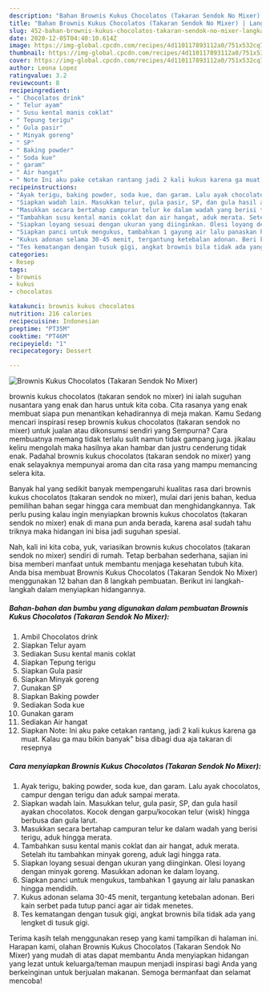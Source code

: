 ```yaml
---
description: "Bahan Brownis Kukus Chocolatos (Takaran Sendok No Mixer) | Langkah Membuat Brownis Kukus Chocolatos (Takaran Sendok No Mixer) Yang Lezat Sekali"
title: "Bahan Brownis Kukus Chocolatos (Takaran Sendok No Mixer) | Langkah Membuat Brownis Kukus Chocolatos (Takaran Sendok No Mixer) Yang Lezat Sekali"
slug: 452-bahan-brownis-kukus-chocolatos-takaran-sendok-no-mixer-langkah-membuat-brownis-kukus-chocolatos-takaran-sendok-no-mixer-yang-lezat-sekali
date: 2020-12-05T04:40:10.614Z
image: https://img-global.cpcdn.com/recipes/4d110117893112a0/751x532cq70/brownis-kukus-chocolatos-takaran-sendok-no-mixer-foto-resep-utama.jpg
thumbnail: https://img-global.cpcdn.com/recipes/4d110117893112a0/751x532cq70/brownis-kukus-chocolatos-takaran-sendok-no-mixer-foto-resep-utama.jpg
cover: https://img-global.cpcdn.com/recipes/4d110117893112a0/751x532cq70/brownis-kukus-chocolatos-takaran-sendok-no-mixer-foto-resep-utama.jpg
author: Leona Lopez
ratingvalue: 3.2
reviewcount: 8
recipeingredient:
- " Chocolatos drink"
- " Telur ayam"
- " Susu kental manis coklat"
- " Tepung terigu"
- " Gula pasir"
- " Minyak goreng"
- " SP"
- " Baking powder"
- " Soda kue"
- " garam"
- " Air hangat"
- " Note Ini aku pake cetakan rantang jadi 2 kali kukus karena ga muat Kalau ga mau bikin banyak bisa dibagi dua aja takaran di resepnya"
recipeinstructions:
- "Ayak terigu, baking powder, soda kue, dan garam. Lalu ayak chocolatos, campur dengan terigu dan aduk sampai merata."
- "Siapkan wadah lain. Masukkan telur, gula pasir, SP, dan gula hasil ayakan chocolatos. Kocok dengan garpu/kocokan telur (wisk) hingga berbusa dan gula larut."
- "Masukkan secara bertahap campuran telur ke dalam wadah yang berisi terigu, aduk hingga merata."
- "Tambahkan susu kental manis coklat dan air hangat, aduk merata. Setelah itu tambahkan minyak goreng, aduk lagi hingga rata."
- "Siapkan loyang sesuai dengan ukuran yang diinginkan. Olesi loyang dengan minyak goreng. Masukkan adonan ke dalam loyang."
- "Siapkan panci untuk mengukus, tambahkan 1 gayung air lalu panaskan hingga mendidih."
- "Kukus adonan selama 30-45 menit, tergantung ketebalan adonan. Beri kain serbet pada tutup panci agar air tidak menetes."
- "Tes kematangan dengan tusuk gigi, angkat brownis bila tidak ada yang lengket di tusuk gigi."
categories:
- Resep
tags:
- brownis
- kukus
- chocolatos

katakunci: brownis kukus chocolatos 
nutrition: 216 calories
recipecuisine: Indonesian
preptime: "PT35M"
cooktime: "PT46M"
recipeyield: "1"
recipecategory: Dessert

---
```



![Brownis Kukus Chocolatos (Takaran Sendok No Mixer)](https://img-global.cpcdn.com/recipes/4d110117893112a0/751x532cq70/brownis-kukus-chocolatos-takaran-sendok-no-mixer-foto-resep-utama.jpg)


brownis kukus chocolatos (takaran sendok no mixer) ini ialah suguhan nusantara yang enak dan harus untuk kita coba. Cita rasanya yang enak membuat siapa pun menantikan kehadirannya di meja makan.
Kamu Sedang mencari inspirasi resep brownis kukus chocolatos (takaran sendok no mixer) untuk jualan atau dikonsumsi sendiri yang Sempurna? Cara membuatnya memang tidak terlalu sulit namun tidak gampang juga. jikalau keliru mengolah maka hasilnya akan hambar dan justru cenderung tidak enak. Padahal brownis kukus chocolatos (takaran sendok no mixer) yang enak selayaknya mempunyai aroma dan cita rasa yang mampu memancing selera kita.



Banyak hal yang sedikit banyak mempengaruhi kualitas rasa dari brownis kukus chocolatos (takaran sendok no mixer), mulai dari jenis bahan, kedua pemilihan bahan segar hingga cara membuat dan menghidangkannya. Tak perlu pusing kalau ingin menyiapkan brownis kukus chocolatos (takaran sendok no mixer) enak di mana pun anda berada, karena asal sudah tahu triknya maka hidangan ini bisa jadi suguhan spesial.


Nah, kali ini kita coba, yuk, variasikan brownis kukus chocolatos (takaran sendok no mixer) sendiri di rumah. Tetap berbahan sederhana, sajian ini bisa memberi manfaat untuk membantu menjaga kesehatan tubuh kita. Anda bisa membuat Brownis Kukus Chocolatos (Takaran Sendok No Mixer) menggunakan 12 bahan dan 8 langkah pembuatan. Berikut ini langkah-langkah dalam menyiapkan hidangannya.

<!--inarticleads1-->

##### Bahan-bahan dan bumbu yang digunakan dalam pembuatan Brownis Kukus Chocolatos (Takaran Sendok No Mixer):

1. Ambil  Chocolatos drink
1. Siapkan  Telur ayam
1. Sediakan  Susu kental manis coklat
1. Siapkan  Tepung terigu
1. Siapkan  Gula pasir
1. Siapkan  Minyak goreng
1. Gunakan  SP
1. Siapkan  Baking powder
1. Sediakan  Soda kue
1. Gunakan  garam
1. Sediakan  Air hangat
1. Siapkan  Note: Ini aku pake cetakan rantang, jadi 2 kali kukus karena ga muat. Kalau ga mau bikin banyak&#34; bisa dibagi dua aja takaran di resepnya




<!--inarticleads2-->

##### Cara menyiapkan Brownis Kukus Chocolatos (Takaran Sendok No Mixer):

1. Ayak terigu, baking powder, soda kue, dan garam. Lalu ayak chocolatos, campur dengan terigu dan aduk sampai merata.
1. Siapkan wadah lain. Masukkan telur, gula pasir, SP, dan gula hasil ayakan chocolatos. Kocok dengan garpu/kocokan telur (wisk) hingga berbusa dan gula larut.
1. Masukkan secara bertahap campuran telur ke dalam wadah yang berisi terigu, aduk hingga merata.
1. Tambahkan susu kental manis coklat dan air hangat, aduk merata. Setelah itu tambahkan minyak goreng, aduk lagi hingga rata.
1. Siapkan loyang sesuai dengan ukuran yang diinginkan. Olesi loyang dengan minyak goreng. Masukkan adonan ke dalam loyang.
1. Siapkan panci untuk mengukus, tambahkan 1 gayung air lalu panaskan hingga mendidih.
1. Kukus adonan selama 30-45 menit, tergantung ketebalan adonan. Beri kain serbet pada tutup panci agar air tidak menetes.
1. Tes kematangan dengan tusuk gigi, angkat brownis bila tidak ada yang lengket di tusuk gigi.




Terima kasih telah menggunakan resep yang kami tampilkan di halaman ini. Harapan kami, olahan Brownis Kukus Chocolatos (Takaran Sendok No Mixer) yang mudah di atas dapat membantu Anda menyiapkan hidangan yang lezat untuk keluarga/teman maupun menjadi inspirasi bagi Anda yang berkeinginan untuk berjualan makanan. Semoga bermanfaat dan selamat mencoba!
